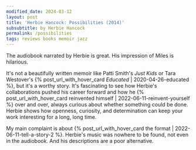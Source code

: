 ```yaml
---
modified_date: 2024-03-12
layout: post
title: 'Herbie Hancock: Possibilities (2014)'
subsubtitle: by Herbie Hancock
permalink: /possibilities
tags: reviews books memoir jazz
---
```


The audiobook narrated by Herbie is great.
His impression of Miles is hilarious.
<!--more-->

It's not a beautifully written memoir like Patti Smith's _Just Kids_ or Tara Westover's {% post_url_with_hover_card _Educated_ | 2020-04-26-educated %}, but it's a worthy story.
It's fascinating to see how Herbie's collaborations pushed his career forward and how he {% post_url_with_hover_card reinvented himself | 2022-06-11-reinvent-yourself %} over and over, always curious about whether something could be done.
Herbie shows how openness, curiosity, and determination can keep your work interesting for a long, long time.

My main complaint is about {% post_url_with_hover_card the format | 2022-06-11-tell-a-story-2 %}.
Herbie's music was nowhere to be found, not even in the audiobook.
And his descriptions are a poor alternative.